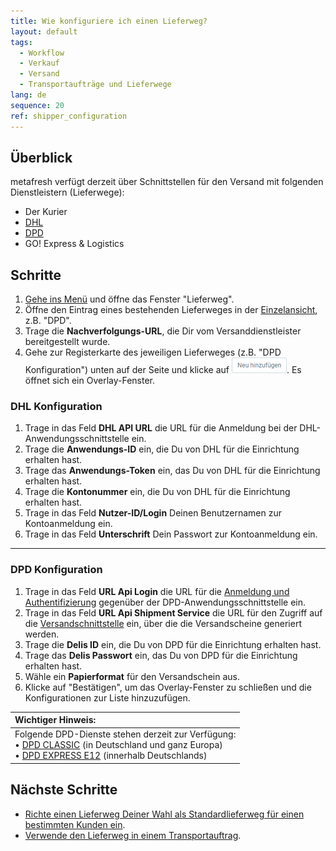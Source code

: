 ```yaml
---
title: Wie konfiguriere ich einen Lieferweg?
layout: default
tags:
  - Workflow
  - Verkauf
  - Versand
  - Transportaufträge und Lieferwege
lang: de
sequence: 20
ref: shipper_configuration
---
```


## Überblick
metafresh verfügt derzeit über Schnittstellen für den Versand mit folgenden Dienstleistern (Lieferwege):
- Der Kurier
- <a href="#dhl-konfiguration" title="zur DHL-Konfiguration" target="blank">DHL</a>
- [DPD](#dpd-konfiguration)
- GO! Express & Logistics

## Schritte
1. [Gehe ins Menü](Menu) und öffne das Fenster "Lieferweg".
1. Öffne den Eintrag eines bestehenden Lieferweges in der [Einzelansicht](Ansichten), z.B. "DPD".
1. Trage die **Nachverfolgungs-URL**, die Dir vom Versanddienstleister bereitgestellt wurde.
1. Gehe zur Registerkarte des jeweiligen Lieferweges (z.B. "DPD Konfiguration") unten auf der Seite und klicke auf !["Neu hinzufügen"](assets/Neu_hinzufuegen_Button.png). Es öffnet sich ein Overlay-Fenster.

### <a name="dhl-konfiguration">DHL Konfiguration</a>
1. Trage in das Feld **DHL API URL** die URL für die Anmeldung bei der DHL-Anwendungsschnittstelle ein.
1. Trage die **Anwendungs-ID** ein, die Du von DHL für die Einrichtung erhalten hast.
1. Trage das **Anwendungs-Token** ein, das Du von DHL für die Einrichtung erhalten hast.
1. Trage die **Kontonummer** ein, die Du von DHL für die Einrichtung erhalten hast.
1. Trage in das Feld **Nutzer-ID/Login** Deinen Benutzernamen zur Kontoanmeldung ein.
1. Trage in das Feld **Unterschrift** Dein Passwort zur Kontoanmeldung ein.

---

### <a name="dpd-konfiguration">DPD Konfiguration</a>

1. Trage in das Feld **URL Api Login** die URL für die <a href="http://diswiki.dpd.nl/wiki/2/login-service" title="dpd Login Service" target="blank">Anmeldung und Authentifizierung</a> gegenüber der DPD-Anwendungsschnittstelle ein.
1. Trage in das Feld **URL Api Shipment Service** die URL für den Zugriff auf die <a href="http://diswiki.dpd.nl/wiki/3/shipment-service" title="dpd Shipment Service" target="blank">Versandschnittstelle</a> ein, über die die Versandscheine generiert werden.
1. Trage die **Delis ID** ein, die Du von DPD für die Einrichtung erhalten hast.
1. Trage das **Delis Passwort** ein, das Du von DPD für die Einrichtung erhalten hast.
1. Wähle ein **Papierformat** für den Versandschein aus.
1. Klicke auf "Bestätigen", um das Overlay-Fenster zu schließen und die Konfigurationen zur Liste hinzuzufügen.

| **Wichtiger Hinweis:** |
| :--- |
| Folgende DPD-Dienste stehen derzeit zur Verfügung:<br> •&nbsp;<a href="https://www.dpd.com/de/de/versenden/paketversand/" title="DPD CLASSIC Paketversand" target="blank">DPD CLASSIC</a> (in Deutschland und ganz Europa)<br> •&nbsp;<a href="https://www.dpd.com/de/de/versenden/expressversand/" title="DPD Expressversand" target="blank">DPD EXPRESS E12</a> (innerhalb Deutschlands) |

## Nächste Schritte
- [Richte einen Lieferweg Deiner Wahl als Standardlieferweg für einen bestimmten Kunden ein](GPartner_Standardlieferweg_einrichten).
- [Verwende den Lieferweg in einem Transportauftrag](Transportauftrag_erstellen).
